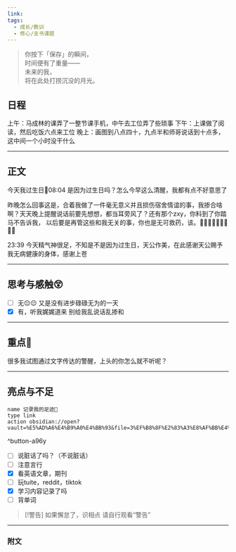 ```yaml
---
link: 
tags:
  - 成长/教训
  - 修心/支书课题
---
```


> 你按下「保存」的瞬间，  
> 时间便有了重量——  
> 未来的我，  
> 将在此处打捞沉没的月光。  


## 日程
上午：马成林的课弄了一整节课手机，中午去工位弄了些琐事
下午：上课做了阅读，然后吃饭六点来工位
晚上：画图到八点四十，九点半和师哥说话到十点多，这中间一个小时没干什么

---

## 正文
今天我过生日🎂08:04
是因为过生日吗？怎么今早这么清醒，我都有点不好意思了

昨晚怎么回事这是，合着我做了一件毫无意义并且损伤宿舍情谊的事，我掺合啥啊？天天晚上提醒说话前要先想想，都当耳旁风了？还有那个zxy，你料到了你踏马不告诉我，
以后要是再管这些和我无关的事，你也是无可救药，该。🤬🤬🤬🤬🤬🤬🤬🤬🤬

23:39
今天精气神很足，不知是不是因为过生日，天公作美，在此感谢天公赐予我无病健康的身体，感谢上苍


---
## 思考与感触😲
- [ ] 无😔😔
 又是没有进步碌碌无为的一天
- [x] 有，听我娓娓道来
别给我乱说话乱掺和

---
## 重点🦊
很多我试图通过文字传达的警醒，上头的你怎么就不听呢？

---
## 亮点与不足
```button
name 记录我的足迹👣
type link
action obsidian://open?vault=%E5%AD%A6%E4%B9%A0%E4%BB%93&file=3%EF%B8%8F%E2%83%A3%E8%AF%BB%E4%B8%87%E5%8D%B7%E4%B9%A6%2F2.%E5%AD%A6%E4%B9%A0%2F%E8%8B%B1%E8%AF%AD%2F%E8%AE%B0%E5%BD%95
```
^button-a96y
- [ ] 说脏话了吗？（不说脏话）
- [ ] 注意言行
- [x] 看英语文章，期刊
- [ ] 玩tuite，reddit，tiktok
- [x] 学习内容记录了吗
- [ ] 背单词

> [!警告]
> 如果懈怠了，识相点
> 请自行观看“警告”

---
### 附文

